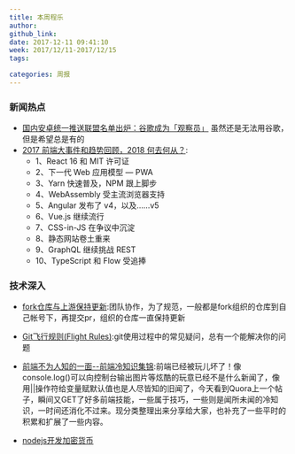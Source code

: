```yaml
---
title: 本周程乐
author: 
github_link:
date: 2017-12-11 09:41:10
week: 2017/12/11-2017/12/15
tags:

categories: 周报
---
```


### 新闻热点

- [国内安卓统一推送联盟名单出炉：谷歌成为「观察员」](http://www.sohu.com/a/209853823_465976) 虽然还是无法用谷歌，但是希望总是有的
- [2017 前端大事件和趋势回顾，2018 何去何从？](http://mp.weixin.qq.com/s?__biz=MzAwNDcyNjI3OA==&mid=2650840743&idx=1&sn=b8060aeb2651458bbbd055ca029c153f&chksm=80d3b5ceb7a43cd88ececddba422dc65ed561f3aedf6dd15972c8455b1decea8d49121bb5dc5&mpshare=1&scene=23&srcid=12131qdSNI9BANgNoHmqePtX#rd):
  - 1、React 16 和 MIT 许可证
  - 2、下一代 Web 应用模型 — PWA
  - 3、Yarn 快速普及，NPM 跟上脚步
  - 4、WebAssembly 受主流浏览器支持
  - 5、Angular 发布了 v4，以及……v5
  - 6、Vue.js 继续流行
  - 7、CSS-in-JS 在争议中沉淀
  - 8、静态网站卷土重来
  - 9、GraphQL 继续挑战 REST
  - 10、TypeScript 和 Flow 受追捧

### 技术深入
- [fork仓库与上游保持更新](https://github.com/k88hudson/git-flight-rules/blob/master/README_zh-cn.md#%E6%88%91%E4%B8%8D%E7%9F%A5%E9%81%93%E6%88%91%E5%81%9A%E9%94%99%E4%BA%86%E4%BA%9B%E4%BB%80%E4%B9%88https://www.cnblogs.com/CrazySL/p/5885498.html):团队协作，为了规范，一般都是fork组织的仓库到自己帐号下，再提交pr，组织的仓库一直保持更新

- [Git飞行规则(Flight Rules)](https://github.com/k88hudson/git-flight-rules/blob/master/README_zh-cn.md#%E6%88%91%E4%B8%8D%E7%9F%A5%E9%81%93%E6%88%91%E5%81%9A%E9%94%99%E4%BA%86%E4%BA%9B%E4%BB%80%E4%B9%88):git使用过程中的常见疑问，总有一个能解决你的问题
- [前端不为人知的一面--前端冷知识集锦](http://www.cnblogs.com/Wayou/p/things_you_dont_know_about_frontend.html):前端已经被玩儿坏了！像console.log()可以向控制台输出图片等炫酷的玩意已经不是什么新闻了，像用||操作符给变量赋默认值也是人尽皆知的旧闻了，今天看到Quora上一个帖子，瞬间又GET了好多前端技能，一些属于技巧，一些则是闻所未闻的冷知识，一时间还消化不过来。现分类整理出来分享给大家，也补充了一些平时的积累和扩展了一些内容。
- [nodejs开发加密货币](http://8btc.com/thread-27448-1-1.html)
